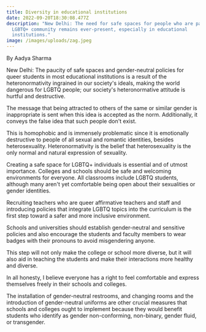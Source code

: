```yaml
---
title: Diversity in educational institutions
date: 2022-09-20T18:30:08.477Z
description: "New Delhi: The need for safe spaces for people who are part of the
  LGBTQ+ community remains ever-present, especially in educational
  institutions."
image: /images/uploads/zag.jpeg
---
```

By Aadya Sharma

New Delhi: The paucity of safe spaces and gender-neutral policies for queer students in most educational institutions is a result of the heteronormativity ingrained in our society's ideals, making the world dangerous for LGBTQ people; our society's heteronormative attitude is hurtful and destructive.

The message that being attracted to others of the same or similar gender is inappropriate is sent when this idea is accepted as the norm. Additionally, it conveys the false idea that such people don't exist.

This is homophobic and is immensely problematic since it is emotionally destructive to people of all sexual and romantic identities, besides heterosexuality. Heteronormativity is the belief that heterosexuality is the only normal and natural expression of sexuality.

Creating a safe space for LGBTQ+ individuals is essential and of utmost importance. Colleges and schools should be safe and welcoming environments for everyone. All classrooms include LGBTQ students, although many aren't yet comfortable being open about their sexualities or gender identities.

Recruiting teachers who are queer affirmative teachers and staff and introducing policies that integrate LGBTQ topics into the curriculum is the first step toward a safer and more inclusive environment.

Schools and universities should establish gender-neutral and sensitive policies and also encourage the students and faculty members to wear badges with their pronouns to avoid misgendering anyone.

This step will not only make the college or school more diverse, but it will also aid in teaching the students and make their interactions more healthy and diverse.

In all honesty, I believe everyone has a right to feel comfortable and express themselves freely in their schools and colleges.

The installation of gender-neutral restrooms, and changing rooms and the introduction of gender-neutral uniforms are other crucial measures that schools and colleges ought to implement because they would benefit students who identify as gender non-conforming, non-binary, gender fluid, or transgender.